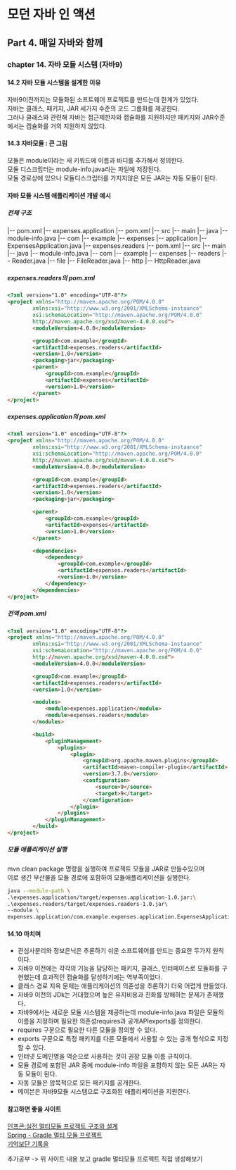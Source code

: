 # 모던 자바 인 액션

## Part 4. 매일 자바와 함께
### chapter 14. 자바 모듈 시스템 (자바9)
#### 14.2 자바 모듈 시스템을 설계한 이유
자바9이전까지는 모듈화된 소프트웨어 프로젝트를 만드는데 한계가 있었다.  
자바는 클래스, 패키지, JAR 세가지 수준의 코드 그룹화를 제공한다.  
그러나 클래스와 관련해 자바는 접근제한자와 캡슐화를 지원하지만 패키지와 JAR수준에서는 캡슐화를 거의 지원하지 않았다.  

#### 14.3 자바모듈 : 큰 그림
모듈은 module이라는 새 키워드에 이름과 바디를 추가해서 정의한다.  
모듈 디스크립터는 module-info.java라는 파일에 저장된다.  
모듈 경로상에 있으나 모듈디스크립터를 가지지않은 모든 JAR는 자동 모듈이 된다.  

#### 자바 모듈 시스템 애플리케이션 개발 예시
##### 전체 구조  
|-- pom.xml
|-- expenses.application
  |-- pom.xml
  |-- src
    |-- main
      |-- java
        |-- module-info.java
        |-- com
          |-- example
            |-- expenses
              |-- application
                |-- ExpensesApplication.java
|-- expenses.readers
  |-- pom.xml
  |-- src
    |-- main
      |-- java
        |-- module-info.java
        |-- com
          |-- example
            |-- expenses
              |-- readers
                |-- Reader.java
              |-- file
                |-- FileReader.java
              |-- http
                |-- HttpReader.java


##### expenses.readers의 pom.xml
~~~html
<?xml version="1.0" encoding="UTF-8"?>
<project xmlns="http://maven.apache.org/POM/4.0.0"
        xmlns:xsi="http://www.w3.org/2001/XMLSchema-instaance"
        xsi:schemaLocation="http://maven.apache.org/POM/4.0.0"
        http://maven.apache.org/xsd/maven-4.0.0.xsd">
        <moduleVersion>4.0.0</moduleVersion>

        <groupId>com.example</groupId>
        <artifactId>expenses.readers</artifactId>
        <version>1.0</version>
        <packaging>jar</packaging>
        <parent>
            <groupId>com.example</groupId>
            <artifactId>expenses</artifactId>
            <version>1.0</version>
        </parent>
</project>
~~~

##### expenses.application의 pom.xml
~~~html
<?xml version="1.0" encoding="UTF-8"?>
<project xmlns="http://maven.apache.org/POM/4.0.0"
        xmlns:xsi="http://www.w3.org/2001/XMLSchema-instaance"
        xsi:schemaLocation="http://maven.apache.org/POM/4.0.0"
        http://maven.apache.org/xsd/maven-4.0.0.xsd">
        <moduleVersion>4.0.0</moduleVersion>

        <groupId>com.example</groupId>
        <artifactId>expenses.readers</artifactId>
        <version>1.0</version>
        <packaging>jar</packaging>

        <parent>
            <groupId>com.example</groupId>
            <artifactId>expenses</artifactId>
            <version>1.0</version>
        </parent>

        <dependencies>
            <dependency>
                <groupId>com.example</groupId>
                <artifactId>expenses.readers</artifactId>
                <version>1.0</version>
            </dependency>
        </dependencies>
</project>
~~~


##### 전역 pom.xml
~~~html
<?xml version="1.0" encoding="UTF-8"?>
<project xmlns="http://maven.apache.org/POM/4.0.0"
        xmlns:xsi="http://www.w3.org/2001/XMLSchema-instaance"
        xsi:schemaLocation="http://maven.apache.org/POM/4.0.0"
        http://maven.apache.org/xsd/maven-4.0.0.xsd">
        <moduleVersion>4.0.0</moduleVersion>

        <groupId>com.example</groupId>
        <artifactId>expenses.readers</artifactId>
        <version>1.0</version>

        <modules>
            <module>expenses.application</module>
            <module>expenses.readers</module>
        </modules>

        <build>
            <pluginManagement>
                <plugins>
                    <plugin>
                        <groupId>org.apache.maven.plugins</groupId>
                        <artifactId>maven-compiler-plugin</artifactId>
                        <version>3.7.0</version>
                        <configuration>
                            <source>9</source>
                            <target>9</target>
                        </configuration>
                    </plugin>
                </plugins>
            </pluginManagement>
        </build>
</project>
~~~

##### 모듈 애플리케이션 실행
mvn clean package 명령을 실행하여 프로젝트 모듈을 JAR로 만들수있으며  
이로 생긴 부산물을 모듈 경로에 포함하여 모듈애플리케이션을 실행한다.  
~~~bash
java --module-path \
.\expenses.application/target/expenses.application-1.0.jar:\
.\expenses.readers/target/expenses.readers-1.0.jar\
--module \
expenses.application/com.example.expenses.application.ExpensesApplication
~~~


#### 14.10 마치며
- 관심사분리와 정보은닉은 추론하기 쉬운 소프트웨어를 만드는 중요한 두가지 원칙이다.
- 자바9 이전에는 각각의 기능을 담당하는 패키지, 클래스, 인터페이스로 모듈화를 구현했는데 효과적인 캡슐화를 달성하기에는 역부족이었다.
- 클래스 경로 지옥 문제는 애플리케이션의 의존성을 추론하기 더욱 어렵게 만들었다.
- 자바9 이전의 JDk는 거대했으며 높은 유지비용과 진화를 방해하는 문제가 존재했다.
- 자바9에서는 새로운 모듈 시스템을 제공하는데 module-info.java 파일은 모듈의 이름을 지정하며 필요한 의존성requires과 공개APIexports를 정의한다.
- requires 구문으로 필요한 다른 모듈을 정의할 수 있다.
- exports 구문으로 특정 패키지를 다른 모듈에서 사용할 수 있는 공개 형식으로 지정할 수 있다.
- 인터넷 도메인명을 역순으로 사용하는 것이 권장 모듈 이름 규칙이다.
- 모듈 경로에 포함된 JAR 중에 module-info 파일을 포함하지 않는 모든 JAR는 자동 모듈이 된다.
- 자동 모듈은 암묵적으로 모든 패키지를 공개한다.
- 메이븐은 자바9모듈 시스템으로 구조화된 애플리케이션을 지원한다.



#### 참고하면 좋을 사이트
[인프콘:실전 멀티모듈 프로젝트 구조와 설계](https://www.youtube.com/watch?v=ipDzLJK-7Kc)  
[Spring - Gradle 멀티 모듈 프로젝트](https://backtony.github.io/spring/2022-06-02-spring-module-1/)  
[기억보단 기록을](https://jojoldu.tistory.com/123)


추가공부 -> 위 사이트 내용 보고 gradle 멀티모듈 프로젝트 직접 생성해보기
